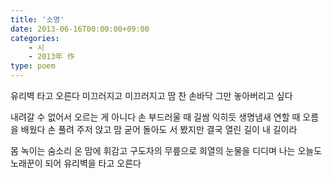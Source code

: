 ```yaml
---
title: '소명'
date: 2013-06-16T00:00:00+09:00
categories:
    - 시
    - 2013年 作
type: poem
---
```


유리벽 타고 오른다
미끄러지고
미끄러지고
땀 찬 손바닥
그만 놓아버리고 싶다

내려갈 수 없어서 오르는 게 아니다
손 부드러울 때 길쌈 익히듯
생명냄새 연할 때 오름을 배웠다
손 풀려 주저 앉고
맘 굳어 돌아도 서 봤지만
결국
열린 길이 내 길이라

몸 녹이는 숨소리 온 맘에 휘감고
구도자의 무릎으로
희열의 눈물을 디디며
나는 오늘도 노래꾼이 되어
유리벽을 타고 오른다